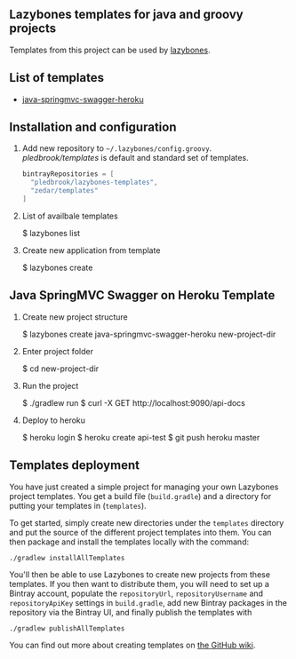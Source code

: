 Lazybones templates for java and groovy projects
--------------------------

Templates from this project can be used by [lazybones](https://github.com/pledbrook/lazybones).

## List of templates

  * [java-springmvc-swagger-heroku](#java-springmvc-swagger-on-heroku-template)

## Installation and configuration

1. Add new repository to `~/.lazybones/config.groovy`. *pledbrook/templates* is default and standard set of templates.

    ```groovy
    bintrayRepositories = [
      "pledbrook/lazybones-templates",
      "zedar/templates"
    ]
    ```

2. List of availbale templates

    $ lazybones list

3. Create new application from template

    $ lazybones create <template-name> <version> <new-project-dir-name>

## Java SpringMVC Swagger on Heroku Template

1. Create new project structure

    $ lazybones create java-springmvc-swagger-heroku new-project-dir

2. Enter project folder

    $ cd new-project-dir

3. Run the project

    $ ./gradlew run
    $ curl -X GET http://localhost:9090/api-docs

4. Deploy to heroku

    $ heroku login
    $ heroku create api-test
    $ git push heroku master

## Templates deployment

You have just created a simple project for managing your own Lazybones project
templates. You get a build file (`build.gradle`) and a directory for putting
your templates in (`templates`).

To get started, simply create new directories under the `templates` directory
and put the source of the different project templates into them. You can then
package and install the templates locally with the command:

    ./gradlew installAllTemplates

You'll then be able to use Lazybones to create new projects from these templates.
If you then want to distribute them, you will need to set up a Bintray account,
populate the `repositoryUrl`, `repositoryUsername` and `repositoryApiKey` settings
in `build.gradle`, add new Bintray packages in the repository via the Bintray
UI, and finally publish the templates with

    ./gradlew publishAllTemplates

You can find out more about creating templates on [the GitHub wiki][1].

[1]: https://github.com/pledbrook/lazybones/wiki/Template-developers-guide
